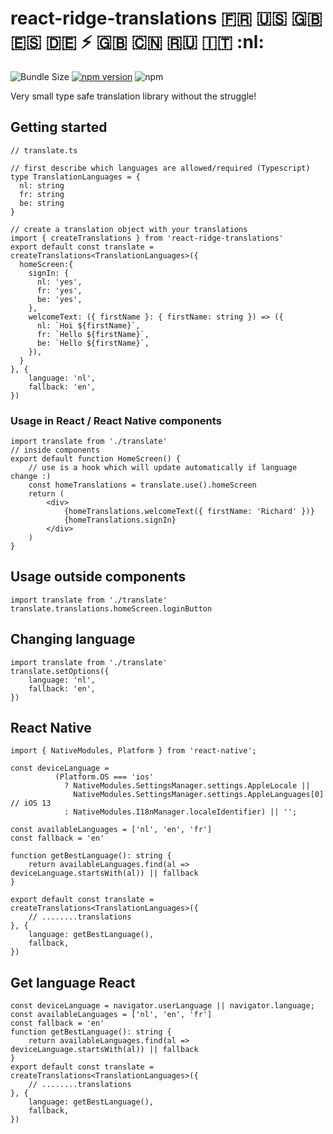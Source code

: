 # react-ridge-translations :fr: :us: :uk: :es: :de: ⚡️ :gb: :cn: :ru: :it: :nl:

![Bundle Size](https://badgen.net/bundlephobia/minzip/react-ridge-translations) [![npm version](https://badge.fury.io/js/react-ridge-translations.svg)](https://badge.fury.io/js/react-ridge-translations) ![npm](https://img.shields.io/npm/dt/react-ridge-translations.svg)

Very small type safe translation library without the struggle!


## Getting started
```tsx
// translate.ts

// first describe which languages are allowed/required (Typescript)
type TranslationLanguages = {
  nl: string
  fr: string
  be: string
}

// create a translation object with your translations
import { createTranslations } from 'react-ridge-translations'
export default const translate = createTranslations<TranslationLanguages>({
  homeScreen:{
    signIn: {
      nl: 'yes',
      fr: 'yes',
      be: 'yes',
    },
    welcomeText: ({ firstName }: { firstName: string }) => ({
      nl: `Hoi ${firstName}`,
      fr: `Hello ${firstName}`,
      be: `Hello ${firstName}`,
    }),
  }
}, {
    language: 'nl',
    fallback: 'en',
})
```

### Usage in React / React Native components
```tsx
import translate from './translate'
// inside components
export default function HomeScreen() {   
    // use is a hook which will update automatically if language change :)
    const homeTranslations = translate.use().homeScreen  
    return (
        <div>
            {homeTranslations.welcomeText({ firstName: 'Richard' })}
            {homeTranslations.signIn}
        </div>
    )
}
```


## Usage outside components
```tsx
import translate from './translate'
translate.translations.homeScreen.loginButton
```


## Changing language
```tsx
import translate from './translate'
translate.setOptions({
    language: 'nl',
    fallback: 'en',
})
```


## React Native
```tsx
import { NativeModules, Platform } from 'react-native';

const deviceLanguage =
          (Platform.OS === 'ios'
            ? NativeModules.SettingsManager.settings.AppleLocale ||
              NativeModules.SettingsManager.settings.AppleLanguages[0] // iOS 13
            : NativeModules.I18nManager.localeIdentifier) || '';

const availableLanguages = ['nl', 'en', 'fr']
const fallback = 'en'

function getBestLanguage(): string {
    return availableLanguages.find(al => deviceLanguage.startsWith(al)) || fallback
}

export default const translate = createTranslations<TranslationLanguages>({
    // ........translations
}, {
    language: getBestLanguage(), 
    fallback,
})

```

## Get language React
```tsx
const deviceLanguage = navigator.userLanguage || navigator.language; 
const availableLanguages = ['nl', 'en', 'fr']
const fallback = 'en'
function getBestLanguage(): string {
    return availableLanguages.find(al => deviceLanguage.startsWith(al)) || fallback
}
export default const translate = createTranslations<TranslationLanguages>({
    // ........translations
}, {
    language: getBestLanguage(), 
    fallback,
})
```
